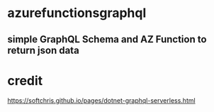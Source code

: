 # azurefunctionsgraphql

## simple GraphQL Schema and AZ Function to return json data

# credit

https://softchris.github.io/pages/dotnet-graphql-serverless.html
